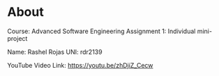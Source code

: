 # About
Course: Advanced Software Engineering
Assignment 1: Individual mini-project

Name: Rashel Rojas
UNI:  rdr2139

YouTube Video Link: https://youtu.be/zhDjiZ_Cecw 



